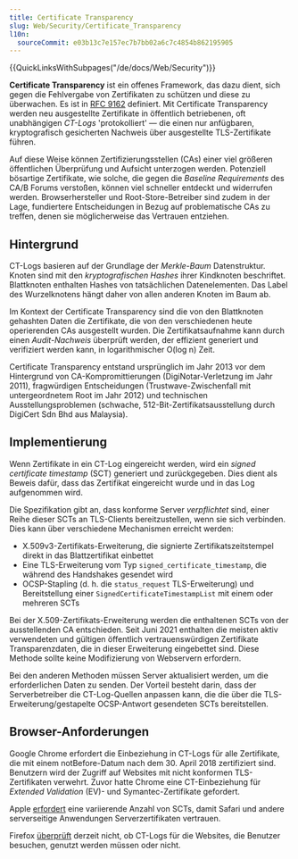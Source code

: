 ```yaml
---
title: Certificate Transparency
slug: Web/Security/Certificate_Transparency
l10n:
  sourceCommit: e03b13c7e157ec7b7bb02a6c7c4854b862195905
---
```


{{QuickLinksWithSubpages("/de/docs/Web/Security")}}

**Certificate Transparency** ist ein offenes Framework, das dazu dient, sich gegen die Fehlvergabe von Zertifikaten zu schützen und diese zu überwachen. Es ist in [RFC 9162](https://www.rfc-editor.org/rfc/rfc9162) definiert. Mit Certificate Transparency werden neu ausgestellte Zertifikate in öffentlich betriebenen, oft unabhängigen _CT-Logs_ 'protokolliert' — die einen nur anfügbaren, kryptografisch gesicherten Nachweis über ausgestellte TLS-Zertifikate führen.

Auf diese Weise können Zertifizierungsstellen (CAs) einer viel größeren öffentlichen Überprüfung und Aufsicht unterzogen werden. Potenziell bösartige Zertifikate, wie solche, die gegen die _Baseline Requirements_ des CA/B Forums verstoßen, können viel schneller entdeckt und widerrufen werden. Browserhersteller und Root-Store-Betreiber sind zudem in der Lage, fundiertere Entscheidungen in Bezug auf problematische CAs zu treffen, denen sie möglicherweise das Vertrauen entziehen.

## Hintergrund

CT-Logs basieren auf der Grundlage der _Merkle-Baum_ Datenstruktur. Knoten sind mit den _kryptografischen Hashes_ ihrer Kindknoten beschriftet. Blattknoten enthalten Hashes von tatsächlichen Datenelementen. Das Label des Wurzelknotens hängt daher von allen anderen Knoten im Baum ab.

Im Kontext der Certificate Transparency sind die von den Blattknoten gehashten Daten die Zertifikate, die von den verschiedenen heute operierenden CAs ausgestellt wurden. Die Zertifikatsaufnahme kann durch einen _Audit-Nachweis_ überprüft werden, der effizient generiert und verifiziert werden kann, in logarithmischer O(log n) Zeit.

Certificate Transparency entstand ursprünglich im Jahr 2013 vor dem Hintergrund von CA-Kompromittierungen (DigiNotar-Verletzung im Jahr 2011), fragwürdigen Entscheidungen (Trustwave-Zwischenfall mit untergeordnetem Root im Jahr 2012) und technischen Ausstellungsproblemen (schwache, 512-Bit-Zertifikatsausstellung durch DigiCert Sdn Bhd aus Malaysia).

## Implementierung

Wenn Zertifikate in ein CT-Log eingereicht werden, wird ein _signed certificate timestamp_ (SCT) generiert und zurückgegeben. Dies dient als Beweis dafür, dass das Zertifikat eingereicht wurde und in das Log aufgenommen wird.

Die Spezifikation gibt an, dass konforme Server _verpflichtet_ sind, einer Reihe dieser SCTs an TLS-Clients bereitzustellen, wenn sie sich verbinden. Dies kann über verschiedene Mechanismen erreicht werden:

- X.509v3-Zertifikats-Erweiterung, die signierte Zertifikatszeitstempel direkt in das Blattzertifikat einbettet
- Eine TLS-Erweiterung vom Typ `signed_certificate_timestamp`, die während des Handshakes gesendet wird
- OCSP-Stapling (d. h. die `status_request` TLS-Erweiterung) und Bereitstellung einer `SignedCertificateTimestampList` mit einem oder mehreren SCTs

Bei der X.509-Zertifikats-Erweiterung werden die enthaltenen SCTs von der ausstellenden CA entschieden. Seit Juni 2021 enthalten die meisten aktiv verwendeten und gültigen öffentlich vertrauenswürdigen Zertifikate Transparenzdaten, die in dieser Erweiterung eingebettet sind. Diese Methode sollte keine Modifizierung von Webservern erfordern.

Bei den anderen Methoden müssen Server aktualisiert werden, um die erforderlichen Daten zu senden. Der Vorteil besteht darin, dass der Serverbetreiber die CT-Log-Quellen anpassen kann, die die über die TLS-Erweiterung/gestapelte OCSP-Antwort gesendeten SCTs bereitstellen.

## Browser-Anforderungen

Google Chrome erfordert die Einbeziehung in CT-Logs für alle Zertifikate, die mit einem notBefore-Datum nach dem 30. April 2018 zertifiziert sind. Benutzern wird der Zugriff auf Websites mit nicht konformen TLS-Zertifikaten verwehrt. Zuvor hatte Chrome eine CT-Einbeziehung für _Extended Validation_ (EV)- und Symantec-Zertifikate gefordert.

Apple [erfordert](https://support.apple.com/en-gb/103214) eine variierende Anzahl von SCTs, damit Safari und andere serverseitige Anwendungen Serverzertifikaten vertrauen.

Firefox [überprüft](https://bugzil.la/1281469) derzeit nicht, ob CT-Logs für die Websites, die Benutzer besuchen, genutzt werden müssen oder nicht.
